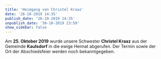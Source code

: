 ```yaml
---
title: 'Heimgang von Christel Kraaz'
date: '26-10-2019 14:35'
publish_date: '26-10-2019 14:35'
unpublish_date: '30-10-2019 23:59'
show_sidebar: false
---
```


Am **25. Oktober 2019** wurde unsere Schwester **Christel Kraaz** aus der Gemeinde **Kaulsdorf** in die ewige Heimat abgerufen. Der Termin sowie der Ort der Abschiedsfeier werden noch bekanntgegeben.
